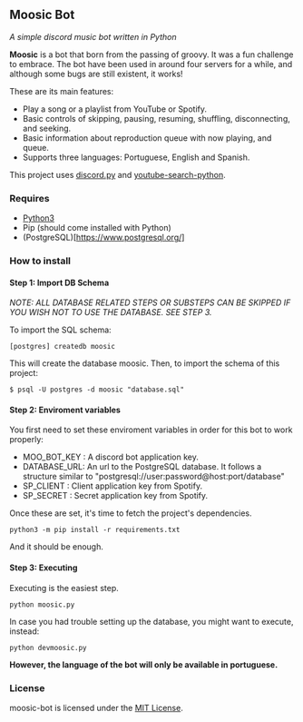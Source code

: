 ## Moosic Bot

*A simple discord music bot written in Python*

**Moosic** is a bot that born from the passing of groovy. It was a fun 
challenge to embrace. The bot have been used in around four servers for a while,
and although some bugs are still existent, it works!

These are its main features:
* Play a song or a playlist from YouTube or Spotify.
* Basic controls of skipping, pausing, resuming, shuffling, disconnecting,
and seeking.
* Basic information about reproduction queue with now playing, and queue.
* Supports three languages: Portuguese, English and Spanish.

This project uses [discord.py](https://github.com/Rapptz/discord.py) and 
[youtube-search-python](https://github.com/alexmercerind/youtube-search-python).

### Requires

- [Python3](https://www.python.org/)
- Pip (should come installed with Python)
- (PostgreSQL)[https://www.postgresql.org/]

### How to install

#### Step 1: Import DB Schema

*NOTE: ALL DATABASE RELATED STEPS OR SUBSTEPS CAN BE SKIPPED IF YOU WISH NOT TO 
USE THE DATABASE. SEE STEP 3.*

To import the SQL schema:

```
[postgres] createdb moosic
```

This will create the database moosic. Then, to import the schema of this
project:

```
$ psql -U postgres -d moosic "database.sql"
```

#### Step 2: Enviroment variables

You first need to set these enviroment variables in order for this bot to
work properly:

- MOO_BOT_KEY : A discord bot application key.
- DATABASE_URL: An url to the PostgreSQL database. It follows a structure similar
to "postgresql://user:password@host:port/database"
- SP_CLIENT   : Client application key from Spotify.
- SP_SECRET   : Secret application key from Spotify.

Once these are set, it's time to fetch the project's dependencies.

```
python3 -m pip install -r requirements.txt
```

And it should be enough.

#### Step 3: Executing

Executing is the easiest step.

```
python moosic.py
```

In case you had trouble setting up the database, you might want to execute, 
instead:

```
python devmoosic.py
```

**However, the language of the bot will only be available in portuguese.**

### License

moosic-bot is licensed under the [MIT License](https://github.com/murilobnt/moosic-bot/blob/master/LICENSE).


